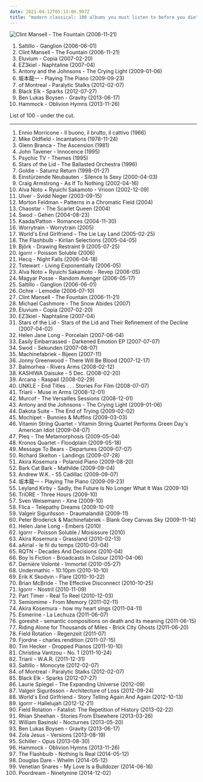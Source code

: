 ```yaml
---
date: 2021-04-12T05:13:06.997Z
title: "modern classical: 100 albums you must listen to before you die"
---
```

![Clint Mansell - The Fountain (2006-11-21)](http://coverartarchive.org/release/33abead4-3015-438f-9ea3-97f2cc5cb278/6074705469-500.jpg "Clint Mansell - The Fountain (2006-11-21)")
<ol class="albums">
<li data-cover="https://img.discogs.com/YKBuZi5tKmnnPPk83hQMeRvvsis=/fit-in/600x600/filters:strip_icc():format(jpeg):mode_rgb():quality(90)/discogs-images/R-654304-1170195233.jpeg.jpg" data-tags="trip-hop, downtempo" role="button">Saltillo - Ganglion (2006-06-01)</li>
<li data-cover="http://coverartarchive.org/release/33abead4-3015-438f-9ea3-97f2cc5cb278/6074705469-500.jpg" data-tags="soundtrack" role="button">Clint Mansell - The Fountain (2006-11-21)</li>
<li data-cover="http://coverartarchive.org/release/9e0b9b07-1ac0-44d8-96a4-1b22f77b4941/15895781349-500.jpg" data-tags="ambient" role="button">Eluvium - Copia (2007-02-20)</li>
<li data-cover="http://coverartarchive.org/release/6e9b4957-33eb-44c5-8745-71c3a7c9594a/8465355303-500.jpg" data-tags="modern classical" role="button">EZ3kiel - Naphtaline (2007-04)</li>
<li data-cover="http://coverartarchive.org/release/0c48ecde-bde3-4a26-9d55-edfd21555f62/9823776819-500.jpg" data-tags="alternative, 00s" role="button">Antony and the Johnsons - The Crying Light (2009-01-06)</li>
<li data-cover="http://coverartarchive.org/release/044fdea5-38f8-4c54-9f1b-e343c66f5410/24527462350-500.jpg" data-tags="soundtrack, japanese, ambient, modern classical" role="button">坂本龍一 - Playing The Piano (2009-09-23)</li>
<li data-cover="http://coverartarchive.org/release/22ace75c-a4a9-4893-bacc-082731288175/4110540965-500.jpg" data-tags="neo-psychedelia" role="button">of Montreal - Paralytic Stalks (2012-02-07)</li>
<li data-cover="http://coverartarchive.org/release/09391b51-7c9d-44b2-8e86-03fe36ba71ed/13775637323-500.jpg" data-tags="ambient, piano, atmospheric, melancholic, modern classical, dream music" role="button">Black Elk - Sparks (2012-07-27)</li>
<li data-cover="http://coverartarchive.org/release/5530b6d8-24ef-40c8-9e3a-5e8329c33ae5/13322786969-500.jpg" data-tags="ambient, modern classical" role="button">Ben Lukas Boysen - Gravity (2013-06-17)</li>
<li data-cover="http://coverartarchive.org/release/7fed2586-a409-441a-b2a3-d6ea1b3107ad/5766164959-500.jpg" data-tags="ambient, post-rock" role="button">Hammock - Oblivion Hymns (2013-11-26)</li>
</ol>
List of 100 - under the cut.
<!-- more -->

_________________

<ol class="albums">
<li data-cover="http://coverartarchive.org/release/5af6d025-940e-392c-95e9-e79cc6b774c1/24646040139-500.jpg" data-tags="soundtrack" role="button">
Ennio Morricone - Il buono, il brutto, il cattivo (1966)
</li>
<li data-cover="http://coverartarchive.org/release/deb43c81-3021-4795-a2d8-20cbe3a6ce11/4317227862-500.jpg" data-tags="instrumental, progressive rock" role="button">
Mike Oldfield - Incantations (1978-11-24)
</li>
<li data-cover="http://coverartarchive.org/release/711c455e-832f-3f72-80c0-19f8d561d778/18299122757-500.jpg" data-tags="no wave" role="button">
Glenn Branca - The Ascension (1981)
</li>
<li data-cover="https://img.discogs.com/OM-oZTpG9mwM9Q1u2163eblC-vE=/fit-in/600x595/filters:strip_icc():format(jpeg):mode_rgb():quality(90)/discogs-images/R-3321591-1516671866-5134.jpeg.jpg" data-tags="classical, instrumental, minimalism, modern classical, tavener, alt-classical" role="button">
John Tavener - Innocence (1995)
</li>
<li data-cover="https://img.discogs.com/5tFWK1dJpY2ZIcNgu-cSgIDSaas=/fit-in/599x585/filters:strip_icc():format(jpeg):mode_rgb():quality(90)/discogs-images/R-3612914-1338297842-6035.jpeg.jpg" data-tags="ambient, industrial, modern classical, porn soundtrack" role="button">
Psychic TV - Themes (1995)
</li>
<li data-cover="http://coverartarchive.org/release/859acf52-fdaa-4755-ac35-289bffe2081e/4084262745-500.jpg" data-tags="ambient, drone" role="button">
Stars of the Lid - The Ballasted Orchestra (1996)
</li>
<li data-cover="http://coverartarchive.org/release/bd50be04-ab08-4468-b1a9-93fb05364bda/2610470476-500.jpg" data-tags="electronic, drum and bass, ffrr" role="button">
Goldie - Saturnz Return (1998-01-27)
</li>
<li data-cover="http://coverartarchive.org/release/e0ceeda4-fa04-30f0-b511-75117b673c7d/5760657089-500.jpg" data-tags="experimental, industrial" role="button">
Einstürzende Neubauten - Silence Is Sexy (2000-04-03)
</li>
<li data-cover="http://coverartarchive.org/release/fa36d534-179e-4252-ab32-adb2d1f72b63/8613776753-500.jpg" data-tags="ambient" role="button">
Craig Armstrong - As If To Nothing (2002-04-16)
</li>
<li data-cover="http://coverartarchive.org/release/d8435025-4b43-4da9-bd8d-ad37748e0acf/13114830432-500.jpg" data-tags="minimal" role="button">
Alva Noto + Ryuichi Sakamoto - Vrioon (2002-12-09)
</li>
<li data-cover="http://coverartarchive.org/release/4fb19aa0-aff2-48ce-85b0-b767f67fd985/11228342652-500.jpg" data-tags="ambient" role="button">
Ulver - Svidd Neger (2003-09-15)
</li>
<li data-cover="https://img.discogs.com/arHUhpCOzGeU3rVTz8i4pzYo-Xc=/fit-in/600x591/filters:strip_icc():format(jpeg):mode_rgb():quality(90)/discogs-images/R-11653728-1520094693-7966.jpeg.jpg" data-tags="minimalism, modern classical, gammarec, freepurp1e, feldman" role="button">
Morton Feldman - Patterns in a Chromatic Field (2004)
</li>
<li data-cover="http://coverartarchive.org/release/dedf0123-fc50-4d6d-bb1f-9f263529bc19/2872793496-500.jpg" data-tags="gothic, female vocals, symphonic, avantgarde dark neo classical" role="button">
Chaostar - The Scarlet Queen (2004)
</li>
<li data-cover="http://coverartarchive.org/release/5e760dec-67cc-40fe-a23c-8e08aa6137d3/19385157963-500.jpg" data-tags="piano, ambient" role="button">
Swod - Gehen (2004-08-23)
</li>
<li data-cover="http://coverartarchive.org/release/b34454dd-65b5-4ae9-8fc0-db1e843dc936/25898561406-500.jpg" data-tags="avant-garde, experimental" role="button">
Kaada/Patton - Romances (2004-11-30)
</li>
<li data-cover="https://img.discogs.com/t1nRmiD4zYBrl_mn5MJi1SWYFyk=/fit-in/570x558/filters:strip_icc():format(jpeg):mode_rgb():quality(90)/discogs-images/R-2857006-1304216761.jpeg.jpg" data-tags="ambient" role="button">
Worrytrain - Worrytrain (2005)
</li>
<li data-cover="http://coverartarchive.org/release/515c3a3c-05ec-4a16-8e1c-ca1a9ef34e02/6155875688-500.jpg" data-tags="experimental, ambient, post-rock" role="button">
World's End Girlfriend - The Lie Lay Land (2005-02-25)
</li>
<li data-cover="http://coverartarchive.org/release/9537e3a9-567f-445b-ad4c-145b282764de/6484407423-500.jpg" data-tags="idm" role="button">
The Flashbulb - Kirlian Selections (2005-04-05)
</li>
<li data-cover="http://coverartarchive.org/release/22a23fb5-dad5-42d3-b90f-98a7834c0fae/8147320447-500.jpg" data-tags="soundtrack, experimental" role="button">
Björk - Drawing Restraint 9 (2005-07-25)
</li>
<li data-cover="http://coverartarchive.org/release/d7ed9897-e9ba-4beb-aa83-9cee455e7271/4629224312-500.jpg" data-tags="breakcore, experimental" role="button">
Igorrr - Poisson Soluble (2006)
</li>
<li data-cover="http://coverartarchive.org/release/334c808e-4511-4f8f-87a9-6aa317bbb228/1703273677-500.jpg" data-tags="ambient, dark ambient" role="button">
Hecq - Night Falls (2006-04-18)
</li>
<li data-cover="https://img.discogs.com/vxBYPVWASWKoRLxh0vAp1hM2vMU=/fit-in/600x600/filters:strip_icc():format(jpeg):mode_rgb():quality(90)/discogs-images/R-618510-1139171325.jpeg.jpg" data-tags="downtempo, idm" role="button">
Tstewart - Living Exponentially (2006-05)
</li>
<li data-cover="http://coverartarchive.org/release/3f45b308-e7ae-4c50-83a1-6816f72b3753/21243800624-500.jpg" data-tags="raster-noton, experimental, piano" role="button">
Alva Noto + Ryuichi Sakamoto - Revep (2006-05)
</li>
<li data-cover="http://coverartarchive.org/release/5755e2f6-6dcb-4482-9dc0-6180a416c6b2/11154388666-500.jpg" data-tags="post-rock" role="button">
Magyar Posse - Random Avenger (2006-05-17)
</li>
<li data-cover="https://img.discogs.com/YKBuZi5tKmnnPPk83hQMeRvvsis=/fit-in/600x600/filters:strip_icc():format(jpeg):mode_rgb():quality(90)/discogs-images/R-654304-1170195233.jpeg.jpg" data-tags="trip-hop, downtempo" role="button">
Saltillo - Ganglion (2006-06-01)
</li>
<li data-cover="http://coverartarchive.org/release/72a39b1b-d97f-425d-8c2c-8a4d894cb804/4467708993-500.jpg" data-tags="idm" role="button">
Ochre - Lemodie (2006-07-10)
</li>
<li data-cover="http://coverartarchive.org/release/33abead4-3015-438f-9ea3-97f2cc5cb278/6074705469-500.jpg" data-tags="soundtrack" role="button">
Clint Mansell - The Fountain (2006-11-21)
</li>
<li data-cover="http://coverartarchive.org/release/3b3ee7b7-a91e-4b70-bcc2-2669d1bf013d/16302212379-500.jpg" data-tags="classical, singer-songwriter" role="button">
Michael Cashmore - The Snow Abides (2007)
</li>
<li data-cover="http://coverartarchive.org/release/9e0b9b07-1ac0-44d8-96a4-1b22f77b4941/15895781349-500.jpg" data-tags="ambient" role="button">
Eluvium - Copia (2007-02-20)
</li>
<li data-cover="http://coverartarchive.org/release/6e9b4957-33eb-44c5-8745-71c3a7c9594a/8465355303-500.jpg" data-tags="modern classical" role="button">
EZ3kiel - Naphtaline (2007-04)
</li>
<li data-cover="https://img.discogs.com/mr7jkSHk6HA-v5SOFGaO9KBdejA=/fit-in/600x536/filters:strip_icc():format(jpeg):mode_rgb():quality(90)/discogs-images/R-940176-1175255015.jpeg.jpg" data-tags="ambient" role="button">
Stars of the Lid - Stars of the Lid and Their Refinement of the Decline (2007-04-02)
</li>
<li data-cover="https://img.discogs.com/JKO_2jpeaFzQnDGpJMZB22_KOtA=/fit-in/450x409/filters:strip_icc():format(jpeg):mode_rgb():quality(90)/discogs-images/R-1061290-1375123233-2586.jpeg.jpg" data-tags="instrumental, piano, new age" role="button">
Helen Jane Long - Porcelain (2007-06-04)
</li>
<li data-cover="https://img.discogs.com/FRrP4ikCzLGRABreXzxnSH62F-o=/fit-in/500x500/filters:strip_icc():format(jpeg):mode_rgb():quality(90)/discogs-images/R-1011884-1183969593.jpeg.jpg" data-tags="sphaerische sounds" role="button">
Easily Embarrassed - Darkened Emotion EP (2007-07-07)
</li>
<li data-cover="http://coverartarchive.org/release/55ef0003-7b0a-435e-a49c-5c09fa6d3fe0/21137853085-500.jpg" data-tags="ambient" role="button">
Swod - Sekunden (2007-08-07)
</li>
<li data-cover="http://coverartarchive.org/release/b52f4256-0d02-460e-b2bd-50aafdebe08c/22373580081-500.jpg" data-tags="ambient, drone, modern classical" role="button">
Machinefabriek - Bijeen (2007-11)
</li>
<li data-cover="http://coverartarchive.org/release/51392bf7-adaf-4c93-8f81-4f49d09fea2d/8258208354-500.jpg" data-tags="soundtrack" role="button">
Jonny Greenwood - There Will Be Blood (2007-12-17)
</li>
<li data-cover="http://coverartarchive.org/release/7595a6c9-7ae5-4dc3-b9d1-c96f1a928f45/11979030393-500.jpg" data-tags="post-rock, piano, instrumental, ambient" role="button">
Balmorhea - Rivers Arms (2008-02-12)
</li>
<li data-cover="http://coverartarchive.org/release/42d0dac8-0dbd-4205-b33a-c52268c7aa2d/12903776661-500.jpg" data-tags="electronic" role="button">
KASHIWA Daisuke - 5 Dec. (2008-02-20)
</li>
<li data-cover="http://coverartarchive.org/release/bd609443-4c31-48fd-b1fe-8285eb8530d5/4860307885-500.jpg" data-tags="darkwave, neoclassical" role="button">
Arcana - Raspail (2008-02-29)
</li>
<li data-cover="http://coverartarchive.org/release/05c9c1aa-9b47-434c-9536-74fe56283bbc/25665078834-500.jpg" data-tags="electronic" role="button">
UNKLE - End Titles . . . Stories For Film (2008-07-07)
</li>
<li data-cover="https://img.discogs.com/-A8ZPivO_kiAlmrH-dtt7dvVv7g=/fit-in/600x603/filters:strip_icc():format(jpeg):mode_rgb():quality(90)/discogs-images/R-1540961-1239982667.jpeg.jpg" data-tags="martial industrial" role="button">
Triarii - Muse in Arms (2008-12-01)
</li>
<li data-cover="http://coverartarchive.org/release/d127ac52-bdae-45ed-94b4-b72e805e353f/13277500423-500.jpg" data-tags="electronic, classical, ambient, minimal, spooky, modern classical, minimalist" role="button">
Murcof - The Versailles Sessions (2008-12-01)
</li>
<li data-cover="http://coverartarchive.org/release/0c48ecde-bde3-4a26-9d55-edfd21555f62/9823776819-500.jpg" data-tags="alternative, 00s" role="button">
Antony and the Johnsons - The Crying Light (2009-01-06)
</li>
<li data-cover="https://img.discogs.com/oSZSAYcfuPgNH85uQH8DAZwczao=/fit-in/261x265/filters:strip_icc():format(jpeg):mode_rgb():quality(90)/discogs-images/R-1582598-1230080028.jpeg.jpg" data-tags="instrumental, ambient, melancholy, modern classical, autumn, boomkat, music for a sad road movie" role="button">
Dakota Suite - The End of Trying (2009-02-02)
</li>
<li data-cover="http://coverartarchive.org/release/6713de30-2203-4041-b4cf-7d9ce6a05303/5243893377-500.jpg" data-tags="experimental, acid jazz, krautrock, melodic, trip hop, glitchy, tribal, modern classical, cozy, daly city, mochipet, daedelus" role="button">
Mochipet - Bunnies & Muffins (2009-03-03)
</li>
<li data-cover="http://coverartarchive.org/release/394bda06-b2e6-4c9d-97fb-cbfe25fa8d9c/21433342876-500.jpg" data-tags="classical, chamber pop, cover, green day, modern classical, modern string quartet" role="button">
Vitamin String Quartet - Vitamin String Quartet Performs Green Day's American Idiot (2009-04-07)
</li>
<li data-cover="https://img.discogs.com/k-J0nndxZY1RqfXQ93OIMs_4JBs=/fit-in/600x604/filters:strip_icc():format(jpeg):mode_rgb():quality(90)/discogs-images/R-1735733-1270848999.jpeg.jpg" data-tags="experimental, downtempo, idm, glitch, ambient" role="button">
Pleq - The Metamorphosis (2009-05-04)
</li>
<li data-cover="http://coverartarchive.org/release/0b33ed2f-b1e1-43d1-82ad-a1e9f9f9c6bf/12063130383-500.jpg" data-tags="world, mind-blowing" role="button">
Kronos Quartet - Floodplain (2009-05-18)
</li>
<li data-cover="http://coverartarchive.org/release/2b9d907e-72ee-4420-82e9-daf39f19750f/6068721390-500.jpg" data-tags="post-rock, post rock, ambient" role="button">
Message To Bears - Departures (2009-07-07)
</li>
<li data-cover="http://coverartarchive.org/release/86867f3d-eb2b-4e2d-8431-129eb3be060f/11460798997-500.jpg" data-tags="ambient" role="button">
Richard Skelton - Landings (2009-07-28)
</li>
<li data-cover="http://coverartarchive.org/release/b361668a-2c27-49d1-9d76-d5ad374c789b/6674977315-500.jpg" data-tags="piano" role="button">
Akira Kosemura - Polaroid Piano (2009-08-20)
</li>
<li data-cover="https://img.discogs.com/L5QL6NgufnZsC33XHPt2V7oUZzo=/fit-in/350x350/filters:strip_icc():format(jpeg):mode_rgb():quality(90)/discogs-images/R-3336901-1326342813.jpeg.jpg" data-tags="chillout, french, easy listening, modern classical, france, free downloads, netlabel, cc, creative commons, free music, paris, free download, netaudio, netlabels, downloadable, free albums, net labels music, free album, free streamable albums, melancholism, french underground, sonic reverie, sonic reverie records" role="button">
Bark Cat Bark - Mathilde (2009-09-04)
</li>
<li data-cover="https://img.discogs.com/dlr6nRx0-igodTqeXR7R51ZEFaQ=/fit-in/586x450/filters:strip_icc():format(jpeg):mode_rgb():quality(90)/discogs-images/R-2372809-1280221329.jpeg.jpg" data-tags="instrumental" role="button">
Andrew W.K. - 55 Cadillac (2009-09-07)
</li>
<li data-cover="http://coverartarchive.org/release/044fdea5-38f8-4c54-9f1b-e343c66f5410/24527462350-500.jpg" data-tags="soundtrack, japanese, ambient, modern classical" role="button">
坂本龍一 - Playing The Piano (2009-09-23)
</li>
<li data-cover="http://coverartarchive.org/release/3756b97d-1b31-4e9b-97ae-14af0250e43c/22036421277-500.jpg" data-tags="ambient, depressing, modern classical, interesting title" role="button">
Leyland Kirby - Sadly, the Future Is No Longer What It Was (2009-10)
</li>
<li data-cover="http://coverartarchive.org/release/c128ffe8-5808-3af9-af74-5bcda1c96b16/1827905959-500.jpg" data-tags="neofolk" role="button">
TriORE - Three Hours (2009-10)
</li>
<li data-cover="https://img.discogs.com/zz1tk6J1tJ7KXCuM12ulFcL40U4=/fit-in/600x450/filters:strip_icc():format(jpeg):mode_rgb():quality(90)/discogs-images/R-1983102-1256720385.jpeg.jpg" data-tags="modern classical" role="button">
Sven Weisemann - Xine (2009-10)
</li>
<li data-cover="http://coverartarchive.org/release/551c341c-1591-47c7-a9fa-599a27adb298/11408843592-500.jpg" data-tags="post-rock" role="button">
Flica - Telepathy Dreams (2009-10-01)
</li>
<li data-cover="https://img.discogs.com/e1jffuBQm07QIDbQa_WRYb9RkJA=/fit-in/350x350/filters:strip_icc():format(jpeg):mode_rgb():quality(90)/discogs-images/R-2034066-1274102133.jpeg.jpg" data-tags="neoclassical" role="button">
Valgeir Sigurðsson - Draumalandið (2009-11)
</li>
<li data-cover="https://via.placeholder.com/450" data-tags="ambient" role="button">
Peter Broderick & Machinefabriek - Blank Grey Canvas Sky (2009-11-14)
</li>
<li data-cover="https://img.discogs.com/AffOamM0gz7iZ0sywU7mJV5lfQQ=/fit-in/600x600/filters:strip_icc():format(jpeg):mode_rgb():quality(90)/discogs-images/R-3427586-1375123529-6908.jpeg.jpg" data-tags="instrumental, piano, new age, modern classical, fire and water" role="button">
Helen Jane Long - Embers (2010)
</li>
<li data-cover="https://img.discogs.com/Q2IJU_ACOOC3tjPLToStYpO-zag=/fit-in/486x487/filters:strip_icc():format(jpeg):mode_rgb():quality(90)/discogs-images/R-3145559-1317867411.jpeg.jpg" data-tags="breakcore" role="button">
Igorrr - Poisson Soluble / Moisissure (2010)
</li>
<li data-cover="https://img.discogs.com/ArFZZ3Ph2Ae1FrWRIOcGZeYFEiI=/fit-in/600x539/filters:strip_icc():format(jpeg):mode_rgb():quality(90)/discogs-images/R-2182655-1268480028.jpeg.jpg" data-tags="ambient" role="button">
Akira Kosemura - Grassland (2010-02-13)
</li>
<li data-cover="http://coverartarchive.org/release/39e6b543-d83a-40f1-8a30-5faac85e68c2/1283887101-500.jpg" data-tags="instrumental, modern classical, minimalist, laridae" role="button">
aAirial - le fil du temps (2010-03-04)
</li>
<li data-cover="https://img.discogs.com/C2Cv1ugSZFxILd7HA7fUrWHVxiQ=/fit-in/376x376/filters:strip_icc():format(jpeg):mode_rgb():quality(90)/discogs-images/R-2359473-1279398577.jpeg.jpg" data-tags="modern classical" role="button">
RQTN - Decades And Decisions (2010-04)
</li>
<li data-cover="http://coverartarchive.org/release/8b470c8b-fa30-4efa-a37e-8067756ff397/2820384963-500.jpg" data-tags="electronic, ambient" role="button">
Boy Is Fiction - Broadcasts In Colour (2010-04-06)
</li>
<li data-cover="http://coverartarchive.org/release/186c4170-8821-43de-97b1-7085c496a0bf/1952245791-500.jpg" data-tags="synthpop, militarism leads to homosexuality" role="button">
Dernière Volonté - Immortel (2010-05-27)
</li>
<li data-cover="http://coverartarchive.org/release/ad6db21d-fab9-4aaa-b6fc-a2f128821d4f/12017292267-500.jpg" data-tags="ambient, industrial, idm" role="button">
Undermathic - 10:10pm (2010-10-10)
</li>
<li data-cover="http://coverartarchive.org/release/00ca7263-cf2c-4d69-b674-8e59ae87e239/829557408-500.jpg" data-tags="modern classical, dark ambient, sonic pieces" role="button">
Erik K Skodvin - Flare (2010-10-22)
</li>
<li data-cover="https://img.discogs.com/Cqh9MCUyCi-rXMPs7VL_JL5pNio=/fit-in/450x450/filters:strip_icc():format(jpeg):mode_rgb():quality(90)/discogs-images/R-2503267-1287579921.jpeg.jpg" data-tags="kranky" role="button">
Brian McBride - The Effective Disconnect (2010-10-25)
</li>
<li data-cover="http://coverartarchive.org/release/91fcc8ff-0e43-3755-9efc-342bd1854d17/2911468663-500.jpg" data-tags="breakcore, idm" role="button">
Igorrr - Nostril (2010-11-09)
</li>
<li data-cover="https://img.discogs.com/Qo4QI5pea63UMELNaPyPEPRWnb8=/fit-in/600x613/filters:strip_icc():format(jpeg):mode_rgb():quality(90)/discogs-images/R-2634606-1294280428.jpeg.jpg" data-tags="ambient, minimalism, modern classical, neofolk, emusic, electro-acoustic, bedroom music, empress, moteer, the remote viewer, lost tribe sound, aaron martin, heidi elva, scissors and sellotape, upward arrows" role="button">
Part Timer - Real To Reel (2010-12-03)
</li>
<li data-cover="https://img.discogs.com/6yU5FL4_BVOd_-c6D_Afo8omwwE=/fit-in/600x534/filters:strip_icc():format(jpeg):mode_rgb():quality(90)/discogs-images/R-2688290-1443728613-4793.jpeg.jpg" data-tags="electronic, ambient, downtempo, idm, modern classical" role="button">
Semiomime - From Memory (2011-02-11)
</li>
<li data-cover="https://img.discogs.com/zqAGi5QJ_klkUX26Ca2f7ii4BGg=/fit-in/420x420/filters:strip_icc():format(jpeg):mode_rgb():quality(90)/discogs-images/R-7478851-1442310612-9901.jpeg.jpg" data-tags="piano" role="button">
Akira Kosemura - how my heart sings (2011-04-11)
</li>
<li data-cover="https://img.discogs.com/Ceuamf6hVxQfVR0XWGp18Hckcls=/fit-in/600x598/filters:strip_icc():format(jpeg):mode_rgb():quality(90)/discogs-images/R-2916395-1455291507-5311.jpeg.jpg" data-tags="post-rock, chamber, chamber pop, modern classical, neoclassical, art pop" role="button">
Esmerine - La Lechuza (2011-06-07)
</li>
<li data-cover="http://coverartarchive.org/release/0c1f6608-176c-407c-bce0-2d9afbd1813f/18279685376-500.jpg" data-tags="breakcore" role="button">
goreshit - semantic compositions on death and its meaning (2011-06-15)
</li>
<li data-cover="https://img.discogs.com/ZPx5Y2GqChGJ1JckFCb2zvq4prI=/fit-in/600x600/filters:strip_icc():format(jpeg):mode_rgb():quality(90)/discogs-images/R-5802758-1403089387-9875.jpeg.jpg" data-tags="instrumental, experimental, post-rock, usa, piano, epic, experimental rock, minimal, instrumental rock, american, postrock, post rock, crossover, modern classical, american underground, netlabel, 10s, creative commons, free music, new jersey, america, new brunswick, electro-acoustic, chamber rock, weblabel, netaudio, netlabels, organic electronica, free albums, net labels music, free album, webaudio, bad panda, usa underground, weblabels" role="button">
Riding Alone for Thousands of Miles - Brick City Ghosts (2011-06-20)
</li>
<li data-cover="https://img.discogs.com/ICvHtNNtHkB2aVSveCs-s2zXKLM=/fit-in/180x180/filters:strip_icc():format(jpeg):mode_rgb():quality(90)/discogs-images/R-2977372-1310070273.jpeg.jpg" data-tags="ambient" role="button">
Field Rotation - Regenzeit (2011-07)
</li>
<li data-cover="http://coverartarchive.org/release/a1c60936-41ef-4354-892f-b3d21f0d479f/13421658089-500.jpg" data-tags="jazz, ambient, experimental, electro acoustic, modern classical, patriciancore" role="button">
Fjordne - charles rendition (2011-07-15)
</li>
<li data-cover="http://coverartarchive.org/release/566e1e78-5b72-45cc-81df-b1db543b67cd/16162039894-500.jpg" data-tags="ambient" role="button">
Tim Hecker - Dropped Pianos (2011-10-10)
</li>
<li data-cover="http://coverartarchive.org/release/c9d7d3a5-8a1c-4dca-ae90-b0cb2233a1ac/4800580340-500.jpg" data-tags="ambient" role="button">
Christina Vantzou - No. 1 (2011-10-24)
</li>
<li data-cover="http://coverartarchive.org/release/75b51048-d194-401c-8473-c8cc8b6fce4f/27953164430-500.jpg" data-tags="modern classical, martial industrial" role="button">
Triarii - W.A.R. (2011-12-31)
</li>
<li data-cover="http://coverartarchive.org/release/56598935-3cce-4e24-b442-4c9aab2ac63b/18347773642-500.jpg" data-tags="trip-hop, experimental" role="button">
Saltillo - Monocyte (2012-02-07)
</li>
<li data-cover="http://coverartarchive.org/release/22ace75c-a4a9-4893-bacc-082731288175/4110540965-500.jpg" data-tags="neo-psychedelia" role="button">
of Montreal - Paralytic Stalks (2012-02-07)
</li>
<li data-cover="http://coverartarchive.org/release/09391b51-7c9d-44b2-8e86-03fe36ba71ed/13775637323-500.jpg" data-tags="ambient, piano, atmospheric, melancholic, modern classical, dream music" role="button">
Black Elk - Sparks (2012-07-27)
</li>
<li data-cover="http://coverartarchive.org/release/2e4559c2-0370-4b88-8549-e9be7cce922a/27807360410-500.jpg" data-tags="electronic, minimal" role="button">
Laurie Spiegel - The Expanding Universe (2012-09)
</li>
<li data-cover="https://img.discogs.com/NX10pZDJ_YjhiTnzDJQkrMQTIrk=/fit-in/600x600/filters:strip_icc():format(jpeg):mode_rgb():quality(90)/discogs-images/R-3894497-1351975232-9440.jpeg.jpg" data-tags="ambient" role="button">
Valgeir Sigurðsson - Architecture of Loss (2012-09-24)
</li>
<li data-cover="http://coverartarchive.org/release/ee641e7e-07bc-4c47-925d-90cbaa3e4620/2590662996-500.jpg" data-tags="electronic, japanese, post-rock, cinematic, modern classical, experimental stuff i cannot put my finger on" role="button">
World's End Girlfriend - Story Telling Again And Again (2012-10-13)
</li>
<li data-cover="http://coverartarchive.org/release/5b08a32c-b1b1-41af-80aa-b278ee3b2cbd/4241397444-500.jpg" data-tags="breakcore" role="button">
Igorrr - Hallelujah (2012-12-21)
</li>
<li data-cover="https://img.discogs.com/X_5t6P91Z4eYeRXHROOy3AUlvkg=/fit-in/600x600/filters:strip_icc():format(jpeg):mode_rgb():quality(90)/discogs-images/R-4295792-1361014724-3588.jpeg.jpg" data-tags="alternative, cinematic, atmospheric, melancholy, ethereal, modern classical" role="button">
Field Rotation - Fatalist: The Repetition of History (2013-02-22)
</li>
<li data-cover="http://coverartarchive.org/release/7c0a6825-b59e-4230-af33-811c687b2040/3676212067-500.jpg" data-tags="ambient" role="button">
Rhian Sheehan - Stories From Elsewhere (2013-03-26)
</li>
<li data-cover="http://coverartarchive.org/release/36c72aeb-76bb-4ea4-9922-f309fb8e7c6a/4187206696-500.jpg" data-tags="ambient" role="button">
William Basinski - Nocturnes (2013-05-20)
</li>
<li data-cover="http://coverartarchive.org/release/5530b6d8-24ef-40c8-9e3a-5e8329c33ae5/13322786969-500.jpg" data-tags="ambient, modern classical" role="button">
Ben Lukas Boysen - Gravity (2013-06-17)
</li>
<li data-cover="https://img.discogs.com/VhSMhxPAX0ohlN01LrEVL1QdZBw=/fit-in/600x600/filters:strip_icc():format(jpeg):mode_rgb():quality(90)/discogs-images/R-5303874-1390141495-9498.jpeg.jpg" data-tags="experimental" role="button">
Zola Jesus - Versions (2013-08-19)
</li>
<li data-cover="http://coverartarchive.org/release/a10dd660-a6fe-4ce3-b5af-0ae0473ff368/5180113172-500.jpg" data-tags="electronic, female vocalists, modern classical, newage, psy, classical trance, general new age, new age and ambient, my new age, new age rythm, nice new age, new age fusion, new age influences, new age aesthetics, ambient classical, new age instrumental, new age favorites, new age collection, ethereal new age, chill new age, new age electronic, genre: new age, new age ambiant, orceastreal, schiller - opus 2014" role="button">
Schiller - Opus (2013-08-30)
</li>
<li data-cover="http://coverartarchive.org/release/7fed2586-a409-441a-b2a3-d6ea1b3107ad/5766164959-500.jpg" data-tags="ambient, post-rock" role="button">
Hammock - Oblivion Hymns (2013-11-26)
</li>
<li data-cover="https://img.discogs.com/h0Rv4f9xaa9sQDSbESwupQb3l88=/fit-in/600x214/filters:strip_icc():format(jpeg):mode_rgb():quality(90)/discogs-images/R-853570-1201954609.jpeg.jpg" data-tags="electronic" role="button">
The Flashbulb - Nothing Is Real (2014-05-12)
</li>
<li data-cover="http://coverartarchive.org/release/b4838124-d270-4197-ab51-4888f32a2cb6/6581521133-500.jpg" data-tags="singer-songwriter" role="button">
Douglas Dare - Whelm (2014-05-12)
</li>
<li data-cover="http://coverartarchive.org/release/896d548a-5750-46ff-92da-57863c4690c0/13242850947-500.jpg" data-tags="breakcore" role="button">
Venetian Snares - My Love Is a Bulldozer (2014-06-16)
</li>
<li data-cover="https://img.discogs.com/P-PeTy1oGiliJepKcIDGfnwG9Ao=/fit-in/600x600/filters:strip_icc():format(jpeg):mode_rgb():quality(90)/discogs-images/R-6370726-1417574503-6796.jpeg.jpg" data-tags="electronic, ambient, experimental, downtempo, idm, avant garde, breaks, modern classical" role="button">
Poordream - Ninetynine (2014-12-02)
</li>
</ol>
